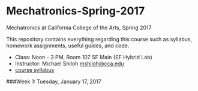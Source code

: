# Mechatronics-Spring-2017
Mechatronics at California College of the Arts, Spring 2017 

This repository contains everything regarding this course such as syllabus, homework assignments, useful guides, and code.

* Class: Noon - 3 PM, Room 107 SF Main (SF Hybrid Lab)
* Instructor: Michael Shiloh mshiloh@cca.edu
* [course syllabus](syllabus.pdf)

###Week 1: Tuesday, January 17, 2017
